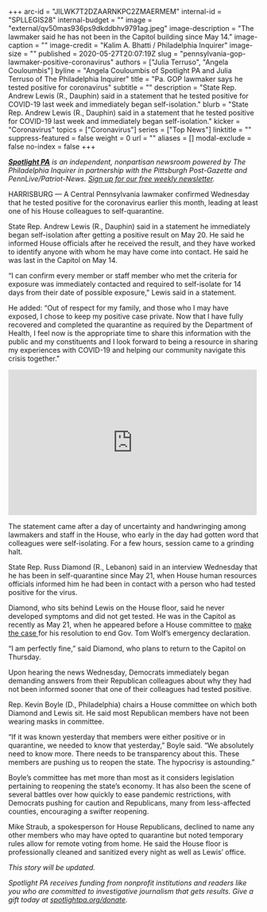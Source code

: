 +++
arc-id = "JILWK7T2DZAARNKPC2ZMAERMEM"
internal-id = "SPLLEGIS28"
internal-budget = ""
image = "external/qv50mas936ps9dkddbhv9791ag.jpeg"
image-description = "The lawmaker said he has not been in the Capitol building since May 14."
image-caption = ""
image-credit = "Kalim A. Bhatti / Philadelphia Inquirer"
image-size = ""
published = 2020-05-27T20:07:19Z
slug = "pennsylvania-gop-lawmaker-positive-coronavirus"
authors = ["Julia Terruso", "Angela Couloumbis"]
byline = "Angela Couloumbis of Spotlight PA and Julia Terruso of The Philadelphia Inquirer"
title = "Pa. GOP lawmaker says he tested positive for coronavirus"
subtitle = ""
description = "State Rep. Andrew Lewis (R., Dauphin) said in a statement that he tested positive for COVID-19 last week and immediately began self-isolation."
blurb = "State Rep. Andrew Lewis (R., Dauphin) said in a statement that he tested positive for COVID-19 last week and immediately began self-isolation."
kicker = "Coronavirus"
topics = ["Coronavirus"]
series = ["Top News"]
linktitle = ""
suppress-featured = false
weight = 0
url = ""
aliases = []
modal-exclude = false
no-index = false
+++

<a href="https://www.spotlightpa.org/"><i><b>Spotlight PA</b></i></a><i> is an independent, nonpartisan newsroom powered by The Philadelphia Inquirer in partnership with the Pittsburgh Post-Gazette and PennLive/Patriot-News. </i><a href="https://www.spotlightpa.org/newsletters"><i>Sign up for our free weekly newsletter</i></a><i>.</i>

HARRISBURG — A Central Pennsylvania lawmaker confirmed Wednesday that he tested positive for the coronavirus earlier this month, leading at least one of his House colleagues to self-quarantine.

State Rep. Andrew Lewis (R., Dauphin) said in a statement he immediately began self-isolation after getting a positive result on May 20. He said he informed House officials after he received the result, and they have worked to identify anyone with whom he may have come into contact. He said he was last in the Capitol on May 14.

“I can confirm every member or staff member who met the criteria for exposure was immediately contacted and required to self-isolate for 14 days from their date of possible exposure," Lewis said in a statement.

He added: “Out of respect for my family, and those who I may have exposed, I chose to keep my positive case private. Now that I have fully recovered and completed the quarantine as required by the Department of Health, I feel now is the appropriate time to share this information with the public and my constituents and I look forward to being a resource in sharing my experiences with COVID-19 and helping our community navigate this crisis together."

<iframe src="https://www.facebook.com/plugins/post.php?href=https%3A%2F%2Fwww.facebook.com%2FRepAndrewLewis%2Fposts%2F3165877086971260&width=500" width="500" height="293" style="border:none;overflow:hidden" scrolling="no" frameborder="0" allowTransparency="true" allow="encrypted-media"></iframe>

The statement came after a day of uncertainty and handwringing among lawmakers and staff in the House, who early in the day had gotten word that colleagues were self-isolating. For a few hours, session came to a grinding halt.

State Rep. Russ Diamond (R., Lebanon) said in an interview Wednesday that he has been in self-quarantine since May 21, when House human resources officials informed him he had been in contact with a person who had tested positive for the virus.

Diamond, who sits behind Lewis on the House floor, said he never developed symptoms and did not get tested. He was in the Capitol as recently as May 21, when he appeared before a House committee to <a href="https://lancasteronline.com/news/politics/committee-advances-nuclear-option-to-shut-down-wolf-s-emergency-power/article_09f0e996-9b85-11ea-be7e-a3c4a2dad5bb.html" target=_blank>make the case </a>for his resolution to end Gov. Tom Wolf’s emergency declaration.

“I am perfectly fine,” said Diamond, who plans to return to the Capitol on Thursday.

Upon hearing the news Wednesday, Democrats immediately began demanding answers from their Republican colleagues about why they had not been informed sooner that one of their colleagues had tested positive.

Rep. Kevin Boyle (D., Philadelphia) chairs a House committee on which both Diamond and Lewis sit. He said most Republican members have not been wearing masks in committee.

<script src="https://www.spotlightpa.org/embed.js" async></script><div data-spl-embed-version="1" data-spl-src="https://www.spotlightpa.org/embeds/newsletter/"></div>


“If it was known yesterday that members were either positive or in quarantine, we needed to know that yesterday,” Boyle said. “We absolutely need to know more. There needs to be transparency about this. These members are pushing us to reopen the state. The hypocrisy is astounding.”

Boyle’s committee has met more than most as it considers legislation pertaining to reopening the state’s economy. It has also been the scene of several battles over how quickly to ease pandemic restrictions, with Democrats pushing for caution and Republicans, many from less-affected counties, encouraging a swifter reopening.

Mike Straub, a spokesperson for House Republicans, declined to name any other members who may have opted to quarantine but noted temporary rules allow for remote voting from home. He said the House floor is professionally cleaned and sanitized every night as well as Lewis’ office.

<i>This story will be updated.</i>

<i>Spotlight PA receives funding from nonprofit institutions and readers like you who are committed to investigative journalism that gets results. Give a gift today at </i><a href="https://www.spotlightpa.org/donate"><i>spotlightpa.org/donate</i></a><i>.</i>
